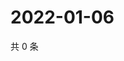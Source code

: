 # 2022-01-06

共 0 条

<!-- BEGIN WEIBO -->
<!-- 最后更新时间 Thu Jan 06 2022 15:09:23 GMT+0800 (China Standard Time) -->

<!-- END WEIBO -->
